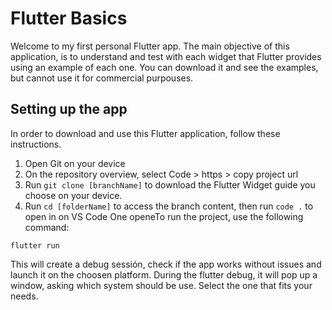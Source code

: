 # Flutter Basics 
Welcome to my first personal Flutter app. The main objective of this application, is to understand and test with each widget that Flutter provides using an example of each one. You can download it and see the examples, but cannot use it for commercial purpouses.

## Setting up the app
In order to download and use this Flutter application, follow these instructions.
1. Open Git on your device
2. On the repository overview, select Code > https > copy project url
3. Run ` git clone [branchName] ` to download the Flutter Widget guide you choose on your device.
4. Run ` cd [folderName] ` to access the branch content, then run `code .` to open in on VS Code
One openeTo run the project, use the following command:

` flutter run `

This will create a debug sessión, check if the app works without issues and launch it on the choosen platform. During the flutter debug, it will pop up a window, asking which system should be use. Select the one that fits your needs.

